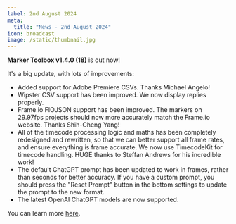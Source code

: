 ```yaml
---
label: 2nd August 2024
meta:
  title: "News - 2nd August 2024"
icon: broadcast
image: /static/thumbnail.jpg
---
```


**Marker Toolbox v1.4.0 (18)** is out now!

It's a big update, with lots of improvements:

- Added support for Adobe Premiere CSVs. Thanks Michael Angelo!
- Wipster CSV support has been improved. We now display replies properly.
- Frame.io FIOJSON  support has been improved. The markers on 29.97fps projects should now more accurately match the Frame.io website. Thanks Shih-Cheng Yang!
- All of the timecode processing logic and maths has been completely redesigned and rewritten, so that we can better support all frame rates, and ensure everything is frame accurate. We now use TimecodeKit for timecode handling. HUGE thanks to Steffan Andrews for his incredible work!
- The default ChatGPT prompt has been updated to work in frames, rather than seconds for better accuracy. If you have a custom prompt, you should press the "Reset Prompt" button in the bottom settings to update the prompt to the new format.
- The latest OpenAI ChatGPT models are now supported.

You can learn more [here](https://markertoolbox.fcp.cafe).